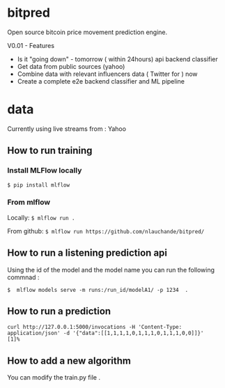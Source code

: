 # bitpred
Open source bitcoin price movement prediction engine.

V0.01 - Features
* Is it "going down" - tomorrow ( within 24hours) api backend classifier
* Get data from public sources (yahoo)
* Combine data with relevant influencers data ( Twitter for ) now
* Create a complete e2e backend classifier and ML pipeline

# data 
Currently using live streams from : Yahoo 

## How to run training

### Install MLFlow locally
`$ pip install mlflow`


### From mlflow 

Locally:
`$ mlflow run .`

From github:
`$ mlflow run https://github.com/nlauchande/bitpred/ `



## How to run a listening prediction api
Using the id of the model and the model name you can run the following commnad :

`$  mlflow models serve -m runs:/run_id/modelA1/ -p 1234  .`


## How to run a prediction

`curl http://127.0.0.1:5000/invocations -H 'Content-Type: application/json' -d '{"data":[[1,1,1,1,0,1,1,1,0,1,1,1,0,0]]}'                                                                                                            
[1]%`

## How to add a new algorithm
You can modify the train.py file .
